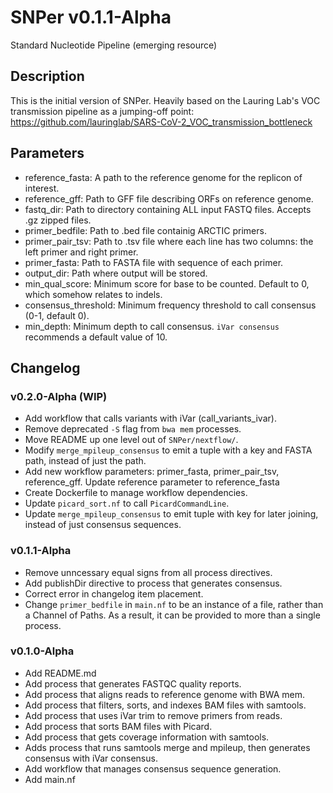 # SNPer v0.1.1-Alpha
Standard Nucleotide Pipeline (emerging resource)

## Description

This is the initial version of SNPer. Heavily based on the Lauring Lab's VOC transmission pipeline as a jumping-off point: https://github.com/lauringlab/SARS-CoV-2_VOC_transmission_bottleneck

## Parameters

- reference_fasta: A path to the reference genome for the replicon of interest.
- reference_gff: Path to GFF file describing ORFs on reference genome.
- fastq_dir: Path to directory containing ALL input FASTQ files. Accepts .gz zipped files.
- primer_bedfile: Path to .bed file containig ARCTIC primers.
- primer_pair_tsv: Path to .tsv file where each line has two columns: the left primer and right primer.
- primer_fasta: Path to FASTA file with sequence of each primer.
- output_dir: Path where output will be stored.
- min_qual_score: Minimum score for base to be counted. Default to 0, which somehow relates to indels.
- consensus_threshold: Minimum frequency threshold to call consensus (0-1, default 0).
- min_depth: Minimum depth to call consensus. `iVar consensus` recommends a default value of 10.

## Changelog

### v0.2.0-Alpha (WIP)
- Add workflow that calls variants with iVar (call_variants_ivar).
- Remove deprecated `-S` flag from `bwa mem` processes.
- Move README up one level out of `SNPer/nextflow/`.
- Modify `merge_mpileup_consensus` to emit a tuple with a key and FASTA path, instead of just the path.
- Add new workflow parameters: primer_fasta, primer_pair_tsv, reference_gff. Update reference parameter to reference_fasta
- Create Dockerfile to manage workflow dependencies. 
- Update `picard_sort.nf` to call `PicardCommandLine`.
- Update `merge_mpileup_consensus` to emit tuple with key for later joining, instead of just consensus sequences.


### v0.1.1-Alpha

- Remove unncessary equal signs from all process directives.
- Add publishDir directive to process that generates consensus.
- Correct error in changelog item placement.
- Change `primer_bedfile` in `main.nf` to be an instance of a file, rather than a Channel of Paths. As a result, it can be provided to more than a single process.

### v0.1.0-Alpha

- Add README.md
- Add process that generates FASTQC quality reports.
- Add process that aligns reads to reference genome with BWA mem.
- Add process that filters, sorts, and indexes BAM files with samtools.
- Add process that uses iVar trim to remove primers from reads.
- Add process that sorts BAM files with Picard.
- Add process that gets coverage information with samtools.
- Adds process that runs samtools merge and mpileup, then generates consensus with iVar consensus.
- Add workflow that manages consensus sequence generation.
- Add main.nf